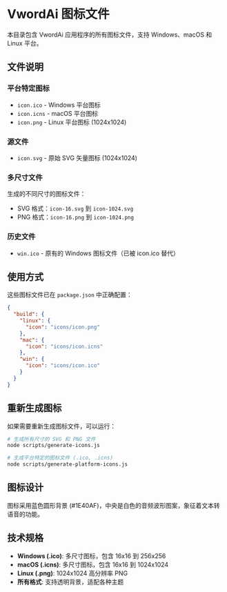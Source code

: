 # VwordAi 图标文件

本目录包含 VwordAi 应用程序的所有图标文件，支持 Windows、macOS 和 Linux 平台。

## 文件说明

### 平台特定图标

- `icon.ico` - Windows 平台图标
- `icon.icns` - macOS 平台图标  
- `icon.png` - Linux 平台图标 (1024x1024)

### 源文件

- `icon.svg` - 原始 SVG 矢量图标 (1024x1024)

### 多尺寸文件

生成的不同尺寸的图标文件：

- SVG 格式：`icon-16.svg` 到 `icon-1024.svg`
- PNG 格式：`icon-16.png` 到 `icon-1024.png`

### 历史文件

- `win.ico` - 原有的 Windows 图标文件（已被 icon.ico 替代）

## 使用方式

这些图标文件已在 `package.json` 中正确配置：

```json
{
  "build": {
    "linux": {
      "icon": "icons/icon.png"
    },
    "mac": {
      "icon": "icons/icon.icns"
    },
    "win": {
      "icon": "icons/icon.ico"
    }
  }
}
```

## 重新生成图标

如果需要重新生成图标文件，可以运行：

```bash
# 生成所有尺寸的 SVG 和 PNG 文件
node scripts/generate-icons.js

# 生成平台特定的图标文件 (.ico, .icns)
node scripts/generate-platform-icons.js
```

## 图标设计

图标采用蓝色圆形背景 (#1E40AF)，中央是白色的音频波形图案，象征着文本转语音的功能。

## 技术规格

- **Windows (.ico)**: 多尺寸图标，包含 16x16 到 256x256
- **macOS (.icns)**: 多尺寸图标，包含 16x16 到 1024x1024  
- **Linux (.png)**: 1024x1024 高分辨率 PNG
- **所有格式**: 支持透明背景，适配各种主题

